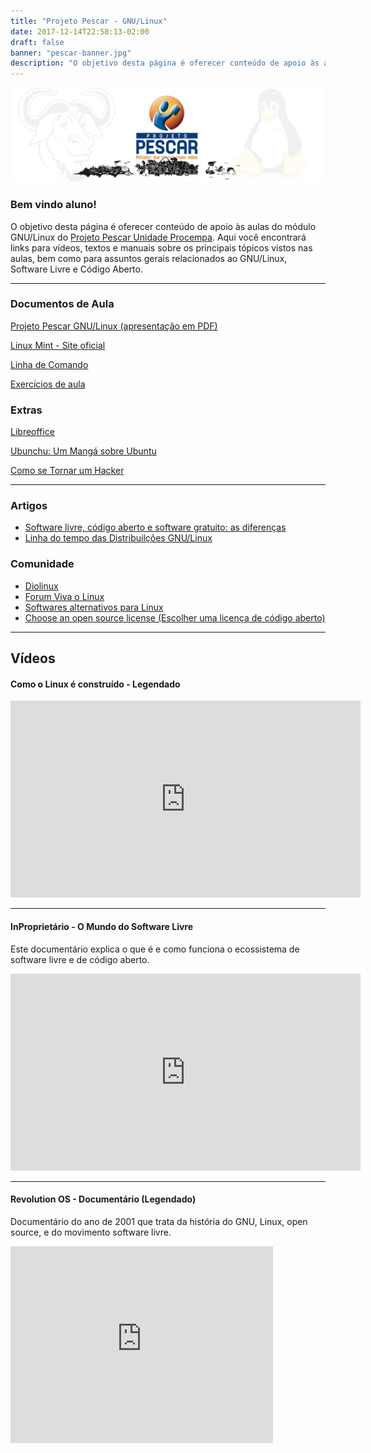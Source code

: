 ```yaml
---
title: "Projeto Pescar - GNU/Linux"
date: 2017-12-14T22:58:13-02:00
draft: false
banner: "pescar-banner.jpg"
description: "O objetivo desta página é oferecer conteúdo de apoio às aulas do módulo GNU/Linux do Projeto Pescar Unidade Procempa. Aqui você encontrará links para vídeos, textos e manuais sobre os principais tópicos vistos nas aulas, bem como para assuntos gerais relacionados ao GNU/Linux e Software Livre."
---
```


![](/img/pescar-banner.jpg)

### Bem vindo aluno!  <i class="fa fa-linux "></i>
O objetivo desta página é oferecer conteúdo de apoio às aulas do módulo GNU/Linux do [Projeto Pescar Unidade Procempa](https://prefeitura.poa.br/procempa/projeto-pescar). Aqui você encontrará links para vídeos, textos e manuais sobre os principais tópicos vistos nas aulas, bem como para assuntos gerais relacionados ao GNU/Linux, Software Livre e Código Aberto.


----

### Documentos de Aula
<i class="fa fa-file-pdf-o"></i> [Projeto Pescar GNU/Linux (apresentação em PDF)](/files/Projeto_Pescar_GNU_Linux.pdf)

<i class="fa fa-file-text-o"></i> [Linux Mint - Site oficial](https://linuxmint.com/)

<i class="fa fa-file-text-o"></i> [Linha de Comando](/cli)

<i class="fa fa-file-text-o"></i> [Exercícios de aula](/exercicios)

### Extras
<i class="fa fa-file-text-o"></i> [Libreoffice](/libreoffice/)

<i class="fa fa-file-text-o"></i> [Ubunchu: Um Mangá sobre Ubuntu](https://jonatha.daguerre.com.br/blog/ubunchu/)

<i class="fa fa-file-text-o"></i> [Como se Tornar um Hacker](https://jonatha.daguerre.com.br/hacker-howto/)

----

### Artigos
* [Software livre, código aberto e software gratuito: as diferenças](http://www.infowester.com/freexopen.php)
* [Linha do tempo das Distribuilções GNU/Linux](http://futurist.se/gldt/wp-content/uploads/12.10/gldt1210.png)
<!--- * [Linha do tempo das Distribuilções GNU/Linux](http://futurist.se/gldt/) - Site is currently broken-->


### Comunidade
* [Diolinux](https://diolinux.com.br/)
* [Forum Viva o Linux](http://www.vivaolinux.com.br/)
* [Softwares alternativos para Linux](http://www.linuxalt.com/)
* [Choose an open source license (Escolher uma licença de código aberto)](https://choosealicense.com/licenses/)

----

## Vídeos

#### Como o Linux é construído - Legendado


<div class="video-container">
<iframe width="560" height="315" src="https://www.youtube.com/embed/PB7RJj6Ec0k" title="YouTube video player" frameborder="0" allow="accelerometer; autoplay; clipboard-write; encrypted-media; gyroscope; picture-in-picture" allowfullscreen></iframe>
</div>

---

#### InProprietário - O Mundo do Software Livre

Este documentário explica o que é e como funciona o ecossistema de software livre e de código aberto.

<div class="video-container">
    <iframe width="560" height="315" src="https://www.youtube.com/embed/_GI3CsXOeKs?si=wJs4t9GtlaGF_tdE" title="YouTube video player" frameborder="0" allow="accelerometer; autoplay; clipboard-write; encrypted-media; gyroscope; picture-in-picture; web-share" allowfullscreen></iframe>
</div>

---

#### Revolution OS - Documentário (Legendado)

 Documentário do ano de 2001 que trata da história do GNU, Linux, open source, e do movimento software livre.

<div class="video-container">
    <iframe width="420" height="315" src="https://www.youtube.com/embed/plMxWpXhqig" frameborder="0" allowfullscreen></iframe>
</div>
